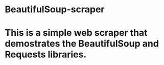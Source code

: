 # BeautifulSoup-scraper
# This is a simple web scraper that demostrates the BeautifulSoup and Requests libraries.
